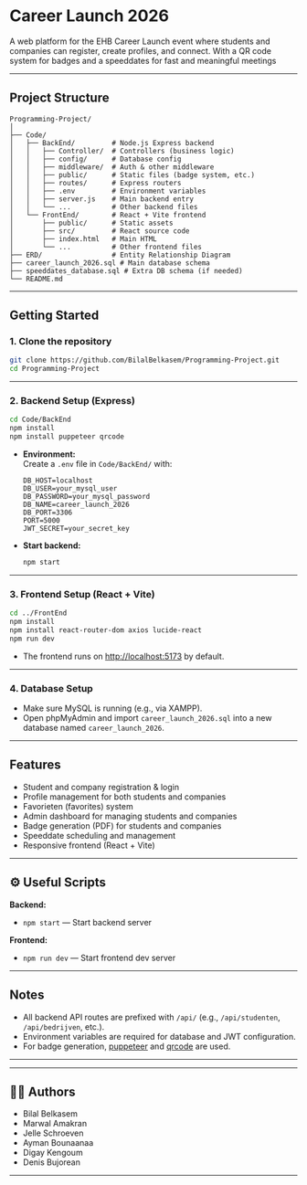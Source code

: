 # Career Launch 2026

A web platform for the EHB Career Launch event where students and companies can register, create profiles, and connect. With a QR code system for badges and a speeddates for fast and meaningful meetings

---

## Project Structure

```
Programming-Project/
│
├── Code/
│   ├── BackEnd/         # Node.js Express backend
│   │   ├── Controller/  # Controllers (business logic)
│   │   ├── config/      # Database config
│   │   ├── middleware/  # Auth & other middleware
│   │   ├── public/      # Static files (badge system, etc.)
│   │   ├── routes/      # Express routers
│   │   ├── .env         # Environment variables
│   │   ├── server.js    # Main backend entry
│   │   └── ...          # Other backend files
│   └── FrontEnd/        # React + Vite frontend
│       ├── public/      # Static assets
│       ├── src/         # React source code
│       ├── index.html   # Main HTML
│       └── ...          # Other frontend files
├── ERD/                 # Entity Relationship Diagram
├── career_launch_2026.sql # Main database schema
├── speeddates_database.sql # Extra DB schema (if needed)
└── README.md
```

---

##  Getting Started

### 1. Clone the repository

```sh
git clone https://github.com/BilalBelkasem/Programming-Project.git
cd Programming-Project
```

---

### 2. Backend Setup (Express)

```sh
cd Code/BackEnd
npm install
npm install puppeteer qrcode
```

- **Environment:**  
  Create a `.env` file in `Code/BackEnd/` with:
  ```
  DB_HOST=localhost
  DB_USER=your_mysql_user
  DB_PASSWORD=your_mysql_password
  DB_NAME=career_launch_2026
  DB_PORT=3306
  PORT=5000
  JWT_SECRET=your_secret_key
  ```

- **Start backend:**
  ```sh
  npm start
  ```

---

### 3. Frontend Setup (React + Vite)

```sh
cd ../FrontEnd
npm install
npm install react-router-dom axios lucide-react
npm run dev
```

- The frontend runs on [http://localhost:5173](http://localhost:5173) by default.

---

### 4. Database Setup

- Make sure MySQL is running (e.g., via XAMPP).
- Open phpMyAdmin and import `career_launch_2026.sql` into a new database named `career_launch_2026`.

---

## Features

- Student and company registration & login
- Profile management for both students and companies
- Favorieten (favorites) system
- Admin dashboard for managing students and companies
- Badge generation (PDF) for students and companies
- Speeddate scheduling and management
- Responsive frontend (React + Vite)

---

## ⚙️ Useful Scripts

**Backend:**
- `npm start` — Start backend server

**Frontend:**
- `npm run dev` — Start frontend dev server

---

##  Notes

- All backend API routes are prefixed with `/api/` (e.g., `/api/studenten`, `/api/bedrijven`, etc.).
- Environment variables are required for database and JWT configuration.
- For badge generation, [puppeteer](https://pptr.dev/) and [qrcode](https://github.com/soldair/node-qrcode) are used.



---


---

## 👨‍💻 Authors

- Bilal Belkasem
- Marwal Amakran
- Jelle Schroeven
- Ayman Bounaanaa
- Digay Kengoum 
- Denis Bujorean

---

